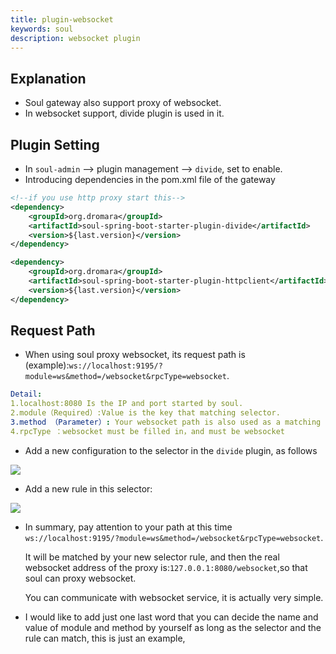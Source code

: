 ```yaml
---
title: plugin-websocket
keywords: soul
description: websocket plugin
---
```


## Explanation

* Soul gateway also support proxy of websocket.
* In websocket support, divide plugin is used in it.

## Plugin Setting

* In `soul-admin` --> plugin management --> ` divide `, set to enable.
* Introducing dependencies in the pom.xml file of the gateway

```xml
<!--if you use http proxy start this-->
<dependency>
    <groupId>org.dromara</groupId>
    <artifactId>soul-spring-boot-starter-plugin-divide</artifactId>
    <version>${last.version}</version>
</dependency>

<dependency>
    <groupId>org.dromara</groupId>
    <artifactId>soul-spring-boot-starter-plugin-httpclient</artifactId>
    <version>${last.version}</version>
</dependency>
```
## Request Path

* When using soul proxy websocket, its request path is (example):`ws://localhost:9195/?module=ws&method=/websocket&rpcType=websocket`.

```yaml
Detail:
1.localhost:8080 Is the IP and port started by soul.
2.module（Required）:Value is the key that matching selector.
3.method （Parameter）: Your websocket path is also used as a matching rule.
4.rpcType ：websocket must be filled in，and must be websocket
```

* Add a new configuration to the selector in the `divide` plugin, as follows

![](https://yu199195.github.io/images/soul/websocket-selector.png)


* Add a new rule in this selector:

![](https://yu199195.github.io/images/soul/websocket-rule.png)


* In summary, pay attention to your path at this time `ws://localhost:9195/?module=ws&method=/websocket&rpcType=websocket`.
  
  It will be matched by your new selector rule, and then the real websocket address of the proxy is:`127.0.0.1:8080/websocket`,so that soul can proxy websocket.
  
  You can communicate with websocket service, it is actually very simple.
  
* I would like to add just one last word that you can decide the name and value of module and method by yourself as long as the selector and the rule can match, this is just an example,
